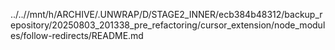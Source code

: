 ../..//mnt/h/ARCHIVE/.UNWRAP/D/STAGE2_INNER/ecb384b48312/backup_repository/20250803_201338_pre_refactoring/cursor_extension/node_modules/follow-redirects/README.md